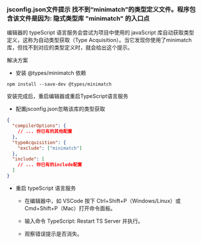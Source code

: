 ### jsconfig.json文件提示 找不到“minimatch”的类型定义文件。程序包含该文件是因为: 隐式类型库 "minimatch" 的入口点

编辑器的 typeScript 语言服务会尝试为项目中使用的 javaScript 库自动获取类型定义，这称为自动类型获取（Type Acquisition）。当它发现你使用了minimatch库，但找不到对应的类型定义时，就会给出这个提示。

解决方案

- 安装 @types/minimatch 依赖

`npm install --save-dev @types/minimatch`

安装完成后，重启编辑器或重启TypeScript语言服务

- 配置jsconfig.json忽略该库的类型获取
  
```json
{
  "compilerOptions": {
    // ... 你已有的其他配置
  },
  "typeAcquisition": {
    "exclude": ["minimatch"]
  },
  "include": [
    // ... 你已有的include配置
  ]
}
```
- 重启 typeScript 语言服务
  - 在编辑器中，如 VSCode 按下 Ctrl+Shift+P（Windows/Linux）或 Cmd+Shift+P（Mac）打开命令面板。

  - 输入命令 TypeScript: Restart TS Server 并执行。

  - 观察错误提示是否消失。